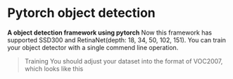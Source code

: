 # Pytorch object detection
**A object detection framework using pytorch**
Now this framework has supported SSD300 and RetinaNet(depth: 18, 34, 50, 102, 151). You can train your object detector with a single commend line operation. 

> Training
  You should adjust your dataset into the format of VOC2007, which looks like this
